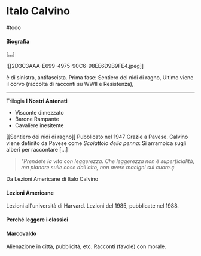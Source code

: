 # Italo Calvino
#todo 
#### Biografia
[...]

![[2D3C3AAA-E699-4975-90C6-98EE6D9B9FE4.jpeg]]

è di sinistra, antifascista. Prima fase: Sentiero dei nidi di ragno, Ultimo viene il corvo (raccolta di racconti su WWII e Resistenza), 

---

Trilogia **I Nostri Antenati** 
- Visconte dimezzato 
- Barone Rampante 
- Cavaliere inesitente

[[Sentiero dei nidi di ragno]] Pubblicato nel 1947 Grazie a Pavese. 
Calvino viene definito da Pavese come *Scoiattolo della penna*: Si arrampica sugli alberi per raccontare [...]

> *"Prendete la vita con leggerezza. Che
leggerezza non è superficialità, ma
planare sulle cose dall'alto, non avere
macigni sul cuore.ç*

Da Lezioni Americane di Italo Calvino 

#### Lezioni Americane 
Lezioni all'università di Harvard. Lezioni del 1985, pubblicate nel 1988. 

#### Perché leggere i classici
#### Marcovaldo
Alienazione in città, pubblicità, etc. 
Racconti (favole) con morale. 


